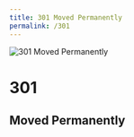 ```yaml
---
title: 301 Moved Permanently
permalink: /301
---
```

<div class="status-page-container">
<div>
    <img src="https://c1.staticflickr.com/8/7254/7450267292_936d31c32d_b.jpg" alt="301 Moved Permanently" />
    <h1>301</h1>
    <h2>Moved Permanently</h2>
</div>
</div>
